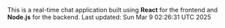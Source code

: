 This is a real-time chat application built using **React** for the frontend and **Node.js** for the backend.
Last updated: Sun Mar  9 02:26:31 UTC 2025
